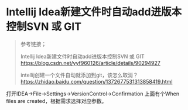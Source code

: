 # Intellij Idea新建文件时自动add进版本控制SVN 或 GIT

>参考链接；
>
> Intellij Idea新建文件时自动add进版本控制SVN 或 GIT
> <https://blog.csdn.net/yyf960126/article/details/90294927>
>
> intellij创建一个文件自动就添加到git，该怎么取消？
> <https://zhidao.baidu.com/question/1372677531313858419.html>

打开IDEA->File->Settings->VersionControl->Confirmation 上面有个When files are created，根据需求选择对应参数。